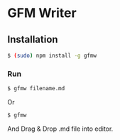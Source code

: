 # GFM Writer

## Installation
```sh
$ (sudo) npm install -g gfmw
```

### Run
```sh
$ gfmw filename.md
```

Or

```sh
$ gfmw
```

And Drag & Drop .md file into editor.

